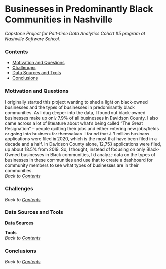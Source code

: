 # Businesses in Predominantly Black Communities in Nashville
*Capstone Project for Part-time Data Analytics Cohort #5 program at Nashville Software School.* 

### **Contents**  
- [Motivation and Questions](#Motivation)
- [Challenges](#Challenges)
- [Data Sources and Tools](#Data-Sources-and-Tools)
- [Conclusions](#Conclusions)
 

### **Motivation and Questions**   
I originally started this project wanting to shed a light on black-owned businesses and the types of businesses in predominantly black communities. As I dug deeper into the data, I found out black-owned businesses make up only 7.9% of all businesses in Davidson County. I also came across a lot of literature about what’s being called “The Great Resignation” – people quitting their jobs and either entering new jobs/fields or going into business for themselves. I found that 4.3 million business applications were filed in 2020, which is the most that have been filed in a decade and a half. In Davidson County alone, 12,753 applications were filed, up about 18.5% from 2019. So, I thought, instead of focusing on only Black-Owned businesses in Black communities, I’d analyze data on the types of businesses in these communities and use that to create a dashboard for community members to see what types of businesses are in their communities.   
*Back to [Contents](#Contents)*


### **Challenges**  
*Back to [Contents](#Contents)*


### **Data Sources and Tools**   
**Data Sources**   


**Tools**     
*Back to [Contents](#Contents)*


### **Conclusions**
*Back to [Contents](#Contents)*